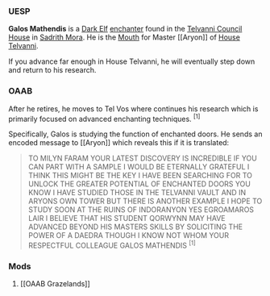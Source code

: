 
### UESP
**Galos Mathendis** is a [Dark Elf](https://en.uesp.net/wiki/Morrowind:Dark_Elf "Morrowind:Dark Elf") [enchanter](https://en.uesp.net/wiki/Morrowind:Enchanter_(class) "Morrowind:Enchanter (class)") found in the [Telvanni Council House](https://en.uesp.net/wiki/Morrowind:Telvanni_Council_House "Morrowind:Telvanni Council House") in [Sadrith Mora](https://en.uesp.net/wiki/Morrowind:Sadrith_Mora "Morrowind:Sadrith Mora"). He is the [Mouth](https://en.uesp.net/wiki/Morrowind:Mouth "Morrowind:Mouth") for Master [[Aryon]] of [House Telvanni](https://en.uesp.net/wiki/Morrowind:House_Telvanni "Morrowind:House Telvanni").

If you advance far enough in House Telvanni, he will eventually step down and return to his research.

### OAAB
After he retires, he moves to Tel Vos where continues his research which is primarily focused on advanced enchanting techniques. <sup>[1]</sup>

Specifically, Galos is studying the function of enchanted doors. He sends an encoded message to [[Aryon]] which reveals this if it is translated:

> TO MILYN FARAM
> YOUR LATEST DISCOVERY IS INCREDIBLE
> IF YOU CAN PART WITH A SAMPLE I WOULD BE ETERNALLY GRATEFUL
> I THINK THIS MIGHT BE THE KEY I HAVE BEEN SEARCHING FOR TO UNLOCK THE GREATER POTENTIAL OF ENCHANTED DOORS
> YOU KNOW I HAVE STUDIED THOSE IN THE TELVANNI VAULT AND IN ARYONS OWN TOWER BUT THERE IS ANOTHER EXAMPLE I HOPE TO STUDY SOON
> AT THE RUINS OF INDORANYON
> YES EGROAMAROS LAIR
> I BELIEVE THAT HIS STUDENT QORWYNN MAY HAVE ADVANCED BEYOND HIS MASTERS SKILLS BY SOLICITING THE POWER OF A DAEDRA
> THOUGH I KNOW NOT WHOM
> YOUR RESPECTFUL COLLEAGUE
> GALOS MATHENDIS <sup>[1]</sup>
### Mods
1. [[OAAB Grazelands]]